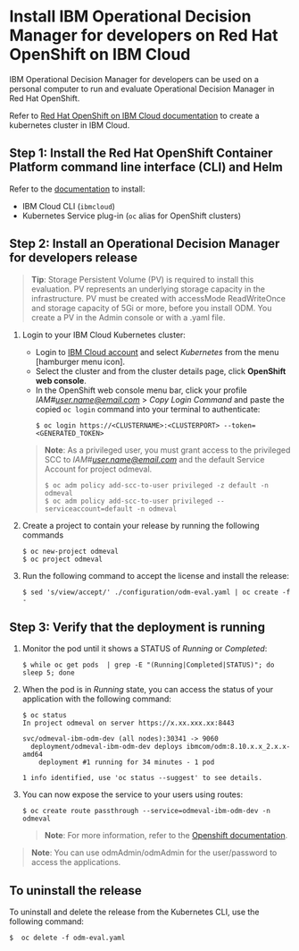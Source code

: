 # Install IBM Operational Decision Manager for developers on Red Hat OpenShift on IBM Cloud

IBM Operational Decision Manager for developers can be used on a personal computer to run and evaluate Operational Decision Manager in Red Hat OpenShift.

Refer to [Red Hat OpenShift on IBM Cloud documentation](https://cloud.ibm.com/docs/openshift?topic=openshift-openshift-create-cluster#openshift_create_cluster_console) to create a kubernetes cluster in IBM Cloud.

## Step 1: Install the Red Hat OpenShift Container Platform command line interface (CLI) and Helm

Refer to the [documentation](https://cloud.ibm.com/docs/openshift?topic=openshift-openshift-cli) to install:
* IBM Cloud CLI (`ibmcloud`)
* Kubernetes Service plug-in (`oc` alias for OpenShift clusters)

## Step 2: Install an Operational Decision Manager for developers release

> **Tip**: Storage Persistent Volume (PV) is required to install this evaluation. PV represents an underlying storage capacity in the infrastructure. PV must be created with accessMode ReadWriteOnce and storage capacity of 5Gi or more, before you install ODM. You create a PV in the Admin console or with a .yaml file.

1. Login to your IBM Cloud Kubernetes cluster:

   - Login to [IBM Cloud account](https://www.ibm.com/cloud) and select *Kubernetes* from the menu [hamburger menu icon].
   - Select the cluster and from the cluster details page, click **OpenShift web console**.
   - In the OpenShift web console menu bar, click your profile *IAM#user.name@email.com* > *Copy Login Command* and paste the copied `oc login` command into your terminal to authenticate:
     ```console
     $ oc login https://<CLUSTERNAME>:<CLUSTERPORT> --token=<GENERATED_TOKEN>
     ```

   > **Note**: As a privileged user, you must grant access to the privileged SCC to *IAM#user.name@email.com* and the default Service Account for project odmeval.
   > ```console
   > $ oc adm policy add-scc-to-user privileged -z default -n odmeval
   > $ oc adm policy add-scc-to-user privileged --serviceaccount=default -n odmeval
   > ```

2. Create a project to contain your release by running the following commands
   ```console
   $ oc new-project odmeval
   $ oc project odmeval
   ```


2. Run the following command to accept the license and install the release:

   ```console
   $ sed 's/view/accept/' ./configuration/odm-eval.yaml | oc create -f -
   ```

## Step 3: Verify that the deployment is running

1. Monitor the pod until it shows a STATUS of *Running* or *Completed*:

   ```console
   $ while oc get pods  | grep -E "(Running|Completed|STATUS)"; do sleep 5; done
   ```

2. When the pod is in *Running* state, you can access the status of your application with the following command:

   ```console
   $ oc status
   In project odmeval on server https://x.xx.xxx.xx:8443

   svc/odmeval-ibm-odm-dev (all nodes):30341 -> 9060
     deployment/odmeval-ibm-odm-dev deploys ibmcom/odm:8.10.x.x_2.x.x-amd64
       deployment #1 running for 34 minutes - 1 pod

   1 info identified, use 'oc status --suggest' to see details.
   ```

3. You can now expose the service to your users using routes:

   ```console
   $ oc create route passthrough --service=odmeval-ibm-odm-dev -n odmeval
   ```
   > **Note**: For more information, refer to the [Openshift documentation](https://docs.openshift.com/container-platform/3.11/dev_guide/routes.html).

> **Note**: You can use odmAdmin/odmAdmin for the user/password to access the applications.

## To uninstall the release

To uninstall and delete the release from the Kubernetes CLI, use the following command:

```console
$  oc delete -f odm-eval.yaml
```
